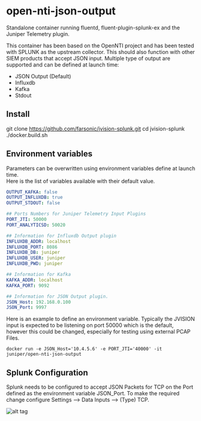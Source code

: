 # open-nti-json-output

Standalone container running fluentd, fluent-plugin-splunk-ex and the Juniper Telemetry plugin.  

This container has been based on the  OpenNTI project and has been tested with SPLUNK as the upstream collector. This should also function with other SIEM products that accept JSON input. Multiple type of output are supported and can be defined at launch time:

- JSON Output (Default)
- Influxdb 
- Kafka
- Stdout

## Install 

git clone https://github.com/farsonic/jvision-splunk.git
cd jvision-splunk
./docker.build.sh

## Environment variables

Parameters can be overwritten using environment variables define at launch time.   
Here is the list of variables available with their default value.

```yaml
OUTPUT_KAFKA: false
OUTPUT_INFLUXDB: true
OUTPUT_STDOUT: false

## Ports Numbers for Juniper Telemetry Input Plugins
PORT_JTI: 50000
PORT_ANALYTICSD: 50020

## Information for Influxdb Output plugin
INFLUXDB_ADDR: localhost
INFLUXDB_PORT: 8086
INFLUXDB_DB: juniper
INFLUXDB_USER: juniper
INFLUXDB_PWD: juniper

## Information for Kafka
KAFKA_ADDR: localhost
KAFKA_PORT: 9092

## Information for JSON Output plugin. 
JSON_Host: 192.168.0.100
JSON_Port: 9997
```

Here is an example to define an environment variable. Typically the JVISION input is expected to be listening on port 50000 which is the default, however this could be changed, especially for testing using external PCAP Files. 

```
docker run -e JSON_Host='10.4.5.6' -e PORT_JTI='40000' -it  juniper/open-nti-json-output
```

## Splunk Configuration

Splunk needs to be configured to accept JSON Packets for TCP on the Port defined as the environment variable JSON_Port. To make the required change configure Settings --> Data Inputs --> (Type) TCP. 

![alt tag](https://raw.githubusercontent.com/farsonic/jvision-splunk/master/Splunk1.png)

